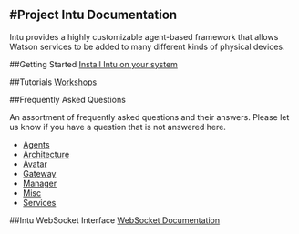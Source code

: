 #Project Intu Documentation
---

Intu provides a highly customizable agent-based framework that allows Watson services to be added to many different kinds of physical devices.

##Getting Started
[Install Intu on your system](./installation/README.md)

##Tutorials
[Workshops](./workshops-devcon)

##Frequently Asked Questions

An assortment of frequently asked questions and their answers. Please let us know if you have a question that is not answered here.

* [Agents](./faqs/agents/agents.md)
* [Architecture](./faqs/architecture/architecture.md)
* [Avatar](./faqs/avatar/avatar.md)
* [Gateway](./faqs/gateway/gateway.md)
* [Manager](./faqs/manager/manager.md)
* [Misc](./faqs/misc/misc.md)
* [Services](./faqs/services/services.md)

##Intu WebSocket Interface
[WebSocket Documentation](./WebSocket/WebSocket.md)
